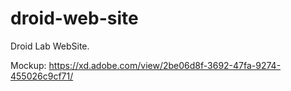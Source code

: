 # droid-web-site
Droid Lab WebSite.

Mockup: https://xd.adobe.com/view/2be06d8f-3692-47fa-9274-455026c9cf71/
